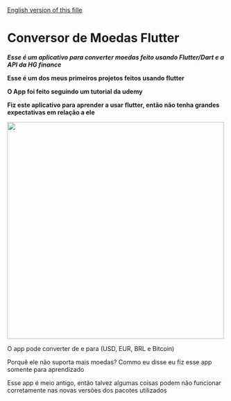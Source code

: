 [English version of this fille](https://github.com/guibrandalisee/CurrencyConverterFlutter#readme)

# Conversor de Moedas Flutter

***Esse é um aplicativo para converter moedas feito usando Flutter/Dart e a API da HG finance***

**Esse é um dos meus primeiros projetos feitos usando flutter**

**O App foi feito seguindo um tutorial da udemy**

**Fiz este aplicativo para aprender a usar flutter, então não tenha grandes expectativas em relação a ele**

<img src="https://user-images.githubusercontent.com/41174096/127569303-2ce925ed-2178-4331-b080-ba552c76be31.png" height="500">

O app pode converter de e para (USD, EUR, BRL e Bitcoin)

Porquê ele não suporta mais moedas? Commo eu disse eu fiz esse app somente para aprendizado

Esse app é meio antigo, então talvez algumas coisas podem não funcionar corretamente nas novas versões dos pacotes utilizados
